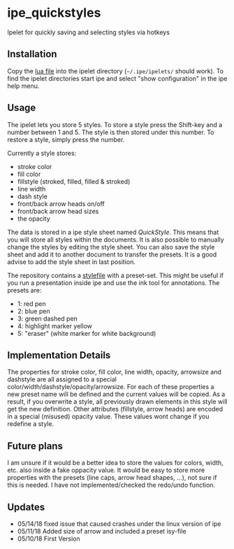 # ipe_quickstyles
Ipelet for quickly saving and selecting styles via hotkeys

## Installation

Copy the [lua file](quickstyles.lua) into the ipelet directory (`~/.ipe/ipelets/` should work). To find the ipelet directories start ipe and select "show configuration" in the ipe help menu.

## Usage

The ipelet lets you store 5 styles. To store a style press the Shift-key and a number between 1 and 5. The style is then stored under this number. To restore a style, simply press the number.

Currently a style stores:

- stroke color
- fill color
- fillstyle (stroked, filled, filled & stroked)
- line width
- dash style
- front/back arrow heads on/off
- front/back arrow head sizes
- the opacity

The data is stored in a ipe style sheet named *QuickStyle*. This means that you will store all styles within the documents. It is also possible to manually change the styles by editing the style sheet. You can also save the style sheet and add it to another document to transfer the presets. It is a good advise to add the style sheet in last position.

The repository contains a [stylefile](QuickStyles.isy) with a preset-set. This might be useful if you run a presentation inside ipe and use the ink tool for annotations. The presets are:

- 1: red pen
- 2: blue pen
- 3: green dashed pen
- 4: highlight marker yellow
- 5: "eraser" (white marker for white background)

## Implementation Details 

The properties for stroke color, fill color, line width, opacity, arrowsize and dashstyle are all assigned to a special color/width/dashstyle/opacity/arrowsize. For each of these properties a new preset name will be defined and the current values will be copied. As a result, if you overwrite a style, all previously drawn elements in this style will get the new definition. Other attributes (fillstyle, arrow heads) are encoded in a special (misused) opacity value. These values wont change if you redefine a style.

## Future plans

I am unsure if it would be a better idea to store the values for colors, width, etc. also inside a fake oppacity value. It would be easy to store more properties with the presets (line caps, arrow head shapes, ...), not sure if this is needed. I have not implemented/checked the redo/undo function.

## Updates

- 05/14/18 fixed issue that caused crashes under the linux version of ipe
- 05/11/18 Added size of arrow and included a preset isy-file
- 05/10/18 First Version
